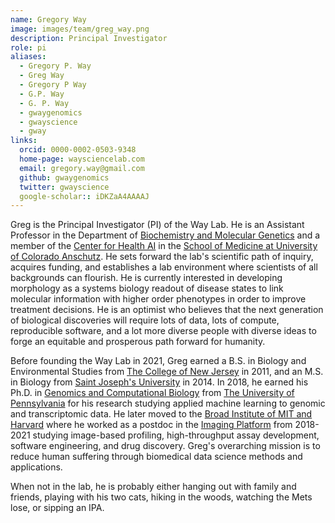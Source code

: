 ```yaml
---
name: Gregory Way
image: images/team/greg_way.png
description: Principal Investigator
role: pi
aliases:
  - Gregory P. Way
  - Greg Way
  - Gregory P Way
  - G.P. Way
  - G. P. Way
  - gwaygenomics
  - gwayscience
  - gway
links:
  orcid: 0000-0002-0503-9348
  home-page: waysciencelab.com
  email: gregory.way@gmail.com
  github: gwaygenomics
  twitter: gwayscience
  google-scholar:: iDKZaA4AAAAJ
---
```



Greg is the Principal Investigator (PI) of the Way Lab.
He is an Assistant Professor in the Department of [Biochemistry and Molecular Genetics](https://medschool.cuanschutz.edu/biochemistry) and a member of the [Center for Health AI](https://medschool.cuanschutz.edu/ai) in the [School of Medicine at University of Colorado Anschutz](https://medschool.cuanschutz.edu/).
He sets forward the lab's scientific path of inquiry, acquires funding, and establishes a lab environment where scientists of all backgrounds can flourish.
He is currently interested in developing morphology as a systems biology readout of disease states to link molecular information with higher order phenotypes in order to improve treatment decisions.
He is an optimist who believes that the next generation of biological discoveries will require lots of data, lots of compute, reproducible software, and a lot more diverse people with diverse ideas to forge an equitable and prosperous path forward for humanity.

Before founding the Way Lab in 2021, Greg earned a B.S. in Biology and Environmental Studies from [The College of New Jersey](https://tcnj.edu/) in 2011, and an M.S. in Biology from [Saint Joseph's University](https://www.sju.edu/) in 2014.
In 2018, he earned his Ph.D. in [Genomics and Computational Biology](https://www.med.upenn.edu/gcb/) from [The University of Pennsylvania](https://www.upenn.edu/) for his research studying applied machine learning to genomic and transcriptomic data.
He later moved to the [Broad Institute of MIT and Harvard](https://www.broadinstitute.org/) where he worked as a postdoc in the [Imaging Platform](https://www.broadinstitute.org/imaging) from 2018-2021 studying image-based profiling, high-throughput assay development, software engineering, and drug discovery.
Greg's overarching mission is to reduce human suffering through biomedical data science methods and applications.

When not in the lab, he is probably either hanging out with family and friends, playing with his two cats, hiking in the woods, watching the Mets lose, or sipping an IPA.
